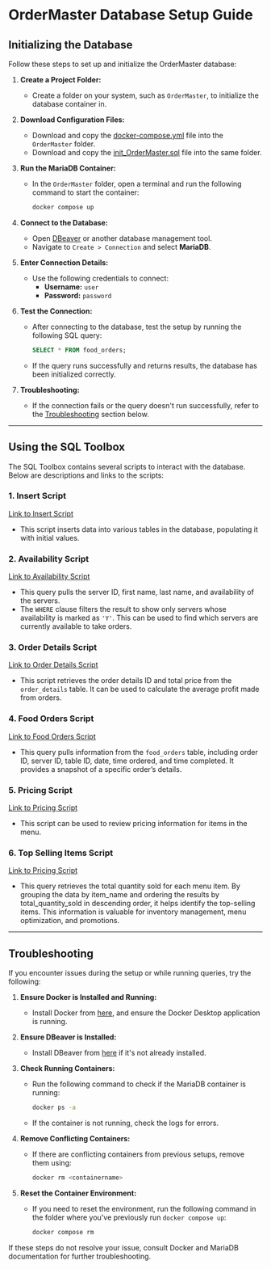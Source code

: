 # OrderMaster Database Setup Guide

## Initializing the Database

Follow these steps to set up and initialize the OrderMaster database:

1. **Create a Project Folder:**
   - Create a folder on your system, such as `OrderMaster`, to initialize the database container in.

2. **Download Configuration Files:**
   - Download and copy the [docker-compose.yml](https://github.com/WSU-kduncan/cs3900-restaurantorders/blob/4710a80a32a91b14052a2ecdd7d0d55563f55fbc/DB/docker-compose.yml) file into the `OrderMaster` folder.
   - Download and copy the [init_OrderMaster.sql](https://github.com/WSU-kduncan/cs3900-restaurantorders/blob/4710a80a32a91b14052a2ecdd7d0d55563f55fbc/DB/init_OrderMaster.sql) file into the same folder.

3. **Run the MariaDB Container:**
   - In the `OrderMaster` folder, open a terminal and run the following command to start the container:
     ```bash
     docker compose up
     ```

4. **Connect to the Database:**
   - Open [DBeaver](https://dbeaver.io/download/) or another database management tool.
   - Navigate to `Create > Connection` and select **MariaDB**.
   
5. **Enter Connection Details:**
   - Use the following credentials to connect:
     - **Username:** `user`
     - **Password:** `password`
   
6. **Test the Connection:**
   - After connecting to the database, test the setup by running the following SQL query:
     ```sql
     SELECT * FROM food_orders;
     ```
   - If the query runs successfully and returns results, the database has been initialized correctly.

7. **Troubleshooting:**
   - If the connection fails or the query doesn't run successfully, refer to the [Troubleshooting](#troubleshooting) section below.

---

## Using the SQL Toolbox

The SQL Toolbox contains several scripts to interact with the database. Below are descriptions and links to the scripts:

### 1. **Insert Script**
[Link to Insert Script](https://github.com/WSU-kduncan/cs3900-restaurantorders/blob/4710a80a32a91b14052a2ecdd7d0d55563f55fbc/DB/SQL-ToolBox/InsertScript.sql)
- This script inserts data into various tables in the database, populating it with initial values.

### 2. **Availability Script**
[Link to Availability Script](https://github.com/WSU-kduncan/cs3900-restaurantorders/blob/4710a80a32a91b14052a2ecdd7d0d55563f55fbc/DB/SQL-ToolBox/AvailabilityScript.sql)
- This query pulls the server ID, first name, last name, and availability of the servers.
- The `WHERE` clause filters the result to show only servers whose availability is marked as `'Y'`. This can be used to find which servers are currently available to take orders.

### 3. **Order Details Script**
[Link to Order Details Script](https://github.com/WSU-kduncan/cs3900-restaurantorders/blob/4710a80a32a91b14052a2ecdd7d0d55563f55fbc/DB/SQL-ToolBox/OrderDetailsScript.sql)
- This script retrieves the order details ID and total price from the `order_details` table. It can be used to calculate the average profit made from orders.

### 4. **Food Orders Script**
[Link to Food Orders Script](https://github.com/WSU-kduncan/cs3900-restaurantorders/blob/4710a80a32a91b14052a2ecdd7d0d55563f55fbc/DB/SQL-ToolBox/FoodOrderScript.sql)
- This query pulls information from the `food_orders` table, including order ID, server ID, table ID, date, time ordered, and time completed. It provides a snapshot of a specific order’s details.

### 5. **Pricing Script**
[Link to Pricing Script](https://github.com/WSU-kduncan/cs3900-restaurantorders/blob/main/DB/SQL-ToolBox/PriceScript.sql)
- This script can be used to review pricing information for items in the menu.

### 6. **Top Selling Items Script**
[Link to Pricing Script]() 
- This query retrieves the total quantity sold for each menu item. By grouping the data by item_name and ordering the results by total_quantity_sold in descending order, it helps identify the top-selling items. This information is valuable for inventory management, menu optimization, and promotions.

---

## Troubleshooting

If you encounter issues during the setup or while running queries, try the following:

1. **Ensure Docker is Installed and Running:**
   - Install Docker from [here](https://docs.docker.com/desktop/install/windows-install/), and ensure the Docker Desktop application is running.

2. **Ensure DBeaver is Installed:**
   - Install DBeaver from [here](https://dbeaver.io/download/) if it's not already installed.
     
3. **Check Running Containers:**
   - Run the following command to check if the MariaDB container is running:
     ```bash
     docker ps -a
     ```
   - If the container is not running, check the logs for errors.

4. **Remove Conflicting Containers:**
   - If there are conflicting containers from previous setups, remove them using:
     ```bash
     docker rm <containername>
     ```

5. **Reset the Container Environment:**
   - If you need to reset the environment, run the following command in the folder where you've previously run `docker compose up`:
     ```bash
     docker compose rm
     ```

If these steps do not resolve your issue, consult Docker and MariaDB documentation for further troubleshooting.

